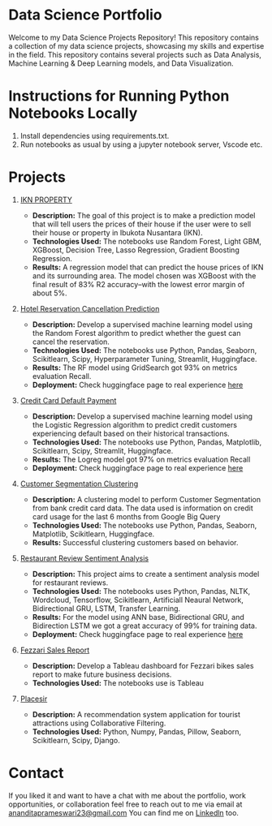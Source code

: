# Data Science Portfolio
Welcome to my Data Science Projects Repository! This repository contains a collection of my data science projects, showcasing my skills and expertise in the field. This repository contains several projects such as Data Analysis, Machine Learning & Deep Learning models, and Data Visualization.

# Instructions for Running Python Notebooks Locally
1. Install dependencies using requirements.txt.
2. Run notebooks as usual by using a jupyter notebook server, Vscode etc.

# Projects
1. [IKN PROPERTY](https://github.com/FTDS-assignment-bay/p2-final-project-ftds-026-rmt-group-001/tree/main)
    - **Description:** The goal of this project is to make a prediction model that will tell users the prices of their house if the user were to sell their house or property in Ibukota Nusantara (IKN).
    - **Technologies Used:** The notebooks use Random Forest, Light GBM, XGBoost, Decision Tree, Lasso Regression, Gradient Boosting Regression.
    - **Results:** A regression model that can predict the house prices of IKN and its surrounding area. The model chosen was XGBoost with the final result of 83% R2 accuracy–with the lowest error margin of about 5%.

2. [Hotel Reservation Cancellation Prediction](https://github.com/masayuanandita/portofolio_DS/tree/main/Hotel%20Reservation%20Cancellation%20Prediction)
    - **Description:** Develop a supervised machine learning model using the Random Forest algorithm to predict whether
the guest can cancel the reservation.
    - **Technologies Used:** The notebooks use Python, Pandas, Seaborn, Scikitlearn, Scipy, Hyperparameter Tuning, Streamlit, Huggingface.
    - **Results:** The RF model using GridSearch got 93% on metrics evaluation Recall.
    - **Deployment:** Check huggingface page to real experience [here](https://huggingface.co/spaces/ananditapram23/hotel_prediction)

3. [Credit Card Default Payment](https://github.com/masayuanandita/portofolio_DS/tree/main/Credit%20Card%20Default%20Payment%20Prediction)
    - **Description:** Develop a supervised machine learning model using the Logistic Regression algorithm to predict
credit customers experiencing default based on their historical transactions.
    - **Technologies Used:** The notebooks use Python, Pandas, Matplotlib, Scikitlearn, Scipy, Streamlit, Huggingface.
    - **Results:** The Logreg model got 97% on metrics evaluation Recall
    - **Deployment:** Check huggingface page to real experience [here](https://huggingface.co/spaces/ananditapram23/defaultpayment_prediction)

4. [Customer Segmentation Clustering](https://github.com/masayuanandita/portofolio_DS/tree/main/Customer%20Segmentation%20Clustering)
    - **Description:** A clustering model to perform Customer Segmentation from bank credit card data. The data used is information on credit card usage for the last 6 months from Google Big Query
    - **Technologies Used:** The notebooks use Python, Pandas, Seaborn, Matplotlib, Scikitlearn, Huggingface.
    - **Results:** Successful clustering customers based on behavior.

5. [Restaurant Review Sentiment Analysis](https://github.com/masayuanandita/portofolio_DS/tree/main/Restaurant%20Review%20Sentiment%20Analysis)
    - **Description:** This project aims to create a sentiment analysis model for restaurant reviews.
    - **Technologies Used:** The notebooks uses Python, Pandas, NLTK, Wordcloud, Tensorflow, Scikitlearn, Artificiall Neaural Network, Bidirectional GRU, LSTM, Transfer Learning.
    - **Results:** For the model using ANN base, Bidirectional GRU, and Bidirection LSTM we got a great accuracy of 99% for training data.
    - **Deployment:** Check huggingface page to real experience [here](https://huggingface.co/spaces/ananditapram23/sentiment_review)

6. [Fezzari Sales Report](https://public.tableau.com/app/profile/masayu.anandita/viz/FizzareBikesSalesReport2015-2016/Dashboard1)
    - **Description:** Develop a Tableau dashboard for Fezzari bikes sales report to make future business decisions.
    - **Technologies Used:** The notebooks use is Tableau

7. [Placesir](https://github.com/placesir/placesir/tree/Machine-Learning)
    - **Description:** A recommendation system application for tourist attractions using Collaborative Filtering.
    - **Technologies Used:** Python, Numpy, Pandas, Pillow, Seaborn, Scikitlearn, Scipy, Django.

# Contact
If you liked it and want to have a chat with me about the portfolio, work opportunities, or collaboration feel free to reach out to me via email at ananditaprameswari23@gmail.com
You can find me on [Linkedln](https://www.linkedin.com/in/masayuanandita-/) too.

